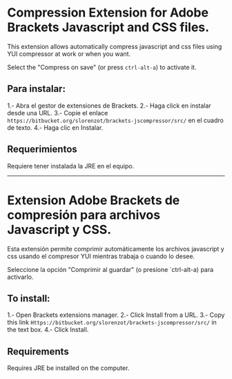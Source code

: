 # Compression Extension for Adobe Brackets Javascript and CSS files. #

This extension allows automatically compress javascript and css files using YUI compressor at work or when you want. 

Select the "Compress on save" (or press `ctrl-alt-a`) to activate it.

## Para instalar: ##

1.- Abra el gestor de extensiones de Brackets.
2.- Haga click en instalar desde una URL.
3.- Copie el enlace `https://bitbucket.org/slorenzot/brackets-jscompressor/src/` en el cuadro de texto.
4.- Haga clic en Instalar.

## Requerimientos ##
Requiere tener instalada la JRE en el equipo.

----------------

# Extension Adobe Brackets de compresión para archivos Javascript y CSS. #

Esta extensión permite comprimir automáticamente los archivos javascript y css usando el compresor YUI mientras trabaja o cuando lo desee. 

Seleccione la opción "Comprimir al guardar" (o presione `ctrl-alt-a) para activarlo.


## To install: ##

1.- Open Brackets extensions manager.
2.- Click Install from a URL.
3.- Copy this link `Https://bitbucket.org/slorenzot/brackets-jscompressor/src/` in the text box.
4.- Click Install.


## Requirements ##
Requires JRE be installed on the computer.